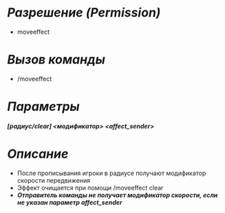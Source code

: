 # _Разрешение (Permission)_
* moveeffect

# _Вызов команды_
* /moveeffect

# _Параметры_
###### **[радиус/clear] <модификатор> <affect_sender>**

# _Описание_
  - После прописывания игроки в радиусе получают модификатор скорости передвижения<br>
  - Эффект очищается при помощи /moveeffect clear<br> 
  - _**Отправитель команды не получает модификатор скорости, если не указан параметр affect_sender**_
